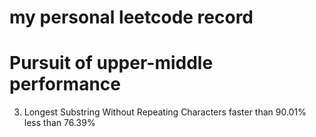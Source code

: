 # my personal leetcode record
# Pursuit of upper-middle performance
3. Longest Substring Without Repeating Characters
faster than 90.01%  less than 76.39%

